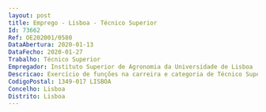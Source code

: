 ```yaml
--- 
layout: post
title: Emprego - Lisboa - Técnico Superior
Id: 73662
Ref: OE202001/0580
DataAbertura: 2020-01-13
DataFecho: 2020-01-27
Trabalho: Técnico Superior
Empregador: Instituto Superior de Agronomia da Universidade de Lisboa
Descricao: Exercício de funções na carreira e categoria de Técnico Superior, tal como descrito no Anexo a que se refere o n.º 2 do artigo 88.º da LTFP, e que incluem funções consultivas, de estudo, planeamento, programação, avaliação e aplicação de métodos e processos de natureza técnica, que fundamentam e preparam a decisão. Incluem ainda a elaboração, autonomamente ou em grupo, de pareceres e projetos, com diversos graus de complexidade, e execução de outras atividades de apoio especializado à docência, investigação e prestação de serviços ao exterior
CodigoPostal: 1349-017 LISBOA
Concelho: Lisboa
Distrito: Lisboa
--- 
```


